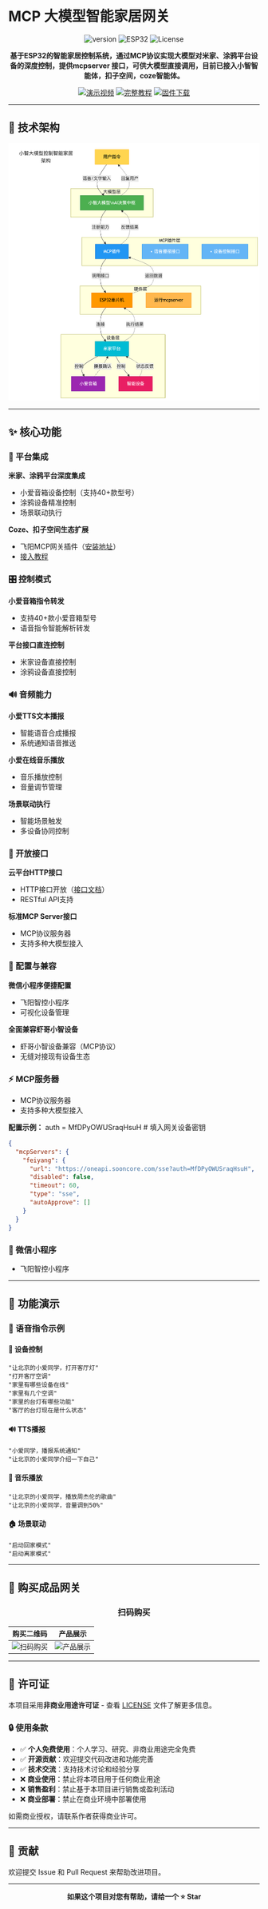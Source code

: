 # MCP 大模型智能家居网关

<div align="center">

![version](https://img.shields.io/badge/version-v1.0.20-blue)
![ESP32](https://img.shields.io/badge/platform-ESP32-green)
![License](https://img.shields.io/badge/license-非商用许可证-orange)

**基于ESP32的智能家居控制系统，通过MCP协议实现大模型对米家、涂鸦平台设备的深度控制，提供mcpserver 接口，可供大模型直接调用，目前已接入小智智能体，扣子空间，coze智能体。**

[![演示视频](https://img.shields.io/badge/📹-演示视频-red)](https://b23.tv/0KlOaJY)
[![完整教程](https://img.shields.io/badge/📖-完整教程-blue)](https://bxk64web49.feishu.cn/docx/XAVJdha5FoI5bjxKELqcz3rJnwg)
[![固件下载](https://img.shields.io/badge/⬇️-固件下载-green)](https://gitee.com/panzuji/ha-esp32/releases/)

</div>

---

## 🚀 技术架构

<div align="center">

![MCP架构图](image.png)

</div>

---

## ✨ 核心功能

### 🤖 平台集成

**米家、涂鸦平台深度集成**
- 小爱音箱设备控制（支持40+款型号）
- 涂鸦设备精准控制
- 场景联动执行

**Coze、扣子空间生态扩展**
- 飞阳MCP网关插件（[安装地址](https://www.coze.cn/store/plugin/7523201219662184483)）
- [接入教程](https://bxk64web49.feishu.cn/docx/XRBGdxUl2oDDQHxiBrOcZi1KnGj)

### 🎛️ 控制模式

**小爱音箱指令转发**
- 支持40+款小爱音箱型号
- 语音指令智能解析转发

**平台接口直连控制**
- 米家设备直接控制
- 涂鸦设备直接控制

### 🔊 音频能力

**小爱TTS文本播报**
- 智能语音合成播报
- 系统通知语音推送

**小爱在线音乐播放**
- 音乐播放控制
- 音量调节管理

**场景联动执行**
- 智能场景触发
- 多设备协同控制

### 📡 开放接口

**云平台HTTP接口**
- HTTP接口开放（[接口文档](https://oneapi.sooncore.com/openapi/)）
- RESTful API支持

**标准MCP Server接口**
- MCP协议服务器
- 支持多种大模型接入

### 📱 配置与兼容

**微信小程序便捷配置**
- 飞阳智控小程序
- 可视化设备管理

**全面兼容虾哥小智设备**
- 虾哥小智设备兼容（MCP协议）
- 无缝对接现有设备生态

### ⚡ MCP服务器

- MCP协议服务器
- 支持多种大模型接入

**配置示例：**
auth = MfDPyOWUSraqHsuH  # 填入网关设备密钥

```json
{
  "mcpServers": {
    "feiyang": {
      "url": "https://oneapi.sooncore.com/sse?auth=MfDPyOWUSraqHsuH",
      "disabled": false,
      "timeout": 60,
      "type": "sse",
      "autoApprove": []
    }
  }
}
```

### 📲 微信小程序

- 飞阳智控小程序

---

## 🎯 功能演示

### 📝 语音指令示例

#### 🔧 设备控制

```text
"让北京的小爱同学，打开客厅灯"
"打开客厅空调"
"家里有哪些设备在线"
"家里有几个空调"
"家里的台灯有哪些功能"
"客厅的台灯现在是什么状态"
```

#### 🔊 TTS播报

```text
"小爱同学，播报系统通知"
"让北京的小爱同学介绍一下自己"
```

#### 🎵 音乐播放

```text
"让北京的小爱同学，播放周杰伦的歌曲"
"让北京的小爱同学，音量调到50%"
```

#### 🏠 场景联动

```text
"启动回家模式"
"启动离家模式"
```

---

## 🛒 购买成品网关

<div align="center">

### 扫码购买

| 购买二维码 | 产品展示 |
|:---:|:---:|
| ![扫码购买](bug.png) | ![产品展示](buylink.jpeg) |

</div>

---

## 📄 许可证

本项目采用**非商业用途许可证** - 查看 [LICENSE](LICENSE) 文件了解更多信息。

### 🔒 使用条款

- ✅ **个人免费使用**：个人学习、研究、非商业用途完全免费
- ✅ **开源贡献**：欢迎提交代码改进和功能完善
- ✅ **技术交流**：支持技术讨论和经验分享
- ❌ **商业使用**：禁止将本项目用于任何商业用途
- ❌ **销售盈利**：禁止基于本项目进行销售或盈利活动
- ❌ **商业部署**：禁止在商业环境中部署使用

如需商业授权，请联系作者获得商业许可。

---

## 🤝 贡献

欢迎提交 Issue 和 Pull Request 来帮助改进项目。

---

<div align="center">

**如果这个项目对您有帮助，请给一个 ⭐ Star**

</div>
